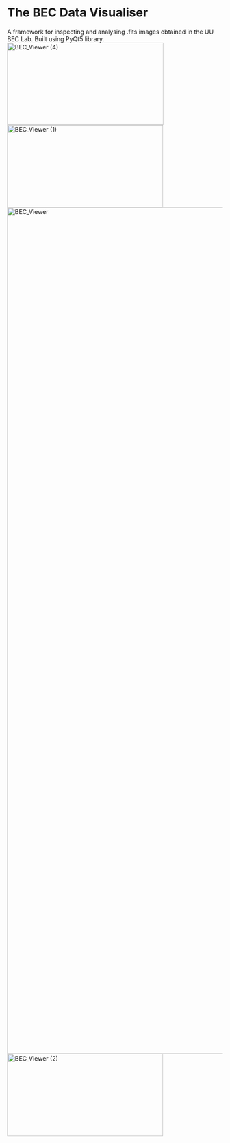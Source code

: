 # The BEC Data Visualiser

A framework for inspecting and analysing .fits images obtained in the UU BEC Lab. Built using PyQt5 library.  
<img width="365" height="192" alt="BEC_Viewer (4)" src="https://github.com/user-attachments/assets/2807d665-2cd4-4ddf-9035-fb0d464c232a" />
<img width="364" height="192" alt="BEC_Viewer (1)" src="https://github.com/user-attachments/assets/6dc246c3-8f71-40b4-a92d-8c43aa0caa49" />
<img width="3645" height="1973" alt="BEC_Viewer" src="https://github.com/user-attachments/assets/4eed33ef-a853-43cf-b532-727df438d98a" />
<img width="364" height="192" alt="BEC_Viewer (2)" src="https://github.com/user-attachments/assets/2a2854e1-10f9-4223-a065-0aa7d6440942" />
